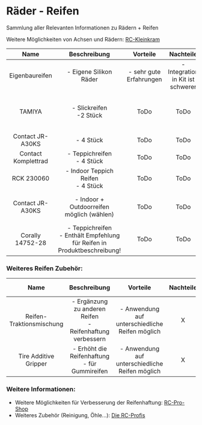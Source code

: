 # Räder - Reifen
Sammlung aller Relevanten Informationen zu Rädern + Reifen

Weitere Möglichkeiten von Achsen und Rädern: [RC-Kleinkram](https://www.rc-kleinkram.de/en/cat/index/sCategory/1665)

| Name | Beschreibung | Vorteile | Nachteile | Technische Details | Kosten | Link | 
| :--: | :----------: | :------: | :-------: | :----------------: |:-----: | :--: |
| Eigenbaureifen | - Eigene Silikon Räder | - sehr gute Erfahrungen | - Integration in Kit ist schwerer | - selbst bestimmbar durch gewähltes Silikon | ToDo | ToDo | 
| TAMIYA | - Slickreifen <br> -2 Stück | ToDo | ToDo | - Reifenbreite: 24 mm <br> - Reifendurchmesser 52 mm | 19,99€ | [Modellbau-hartle](https://www.haertle.de/RC+Modellbau/RC+Car+Zubehoer/Reifen+Felgen+Raeder/TAMIYA+53433+Slickreifen+Typ+A+verstaerkt+24+mm+2+Stueck+fuer+TW+1+10.html) |
| Contact JR-A30KS | - 4 Stück | ToDo | ToDo | - Reifenbreite: 24 mm | 29,99€ | [RC-Kleinkram](https://www.rc-kleinkram.de/en/detail/index/sArticle/45901/sCategory/2455) |
| Contact Komplettrad | - Teppichreifen <br> - 4 Stück | ToDo | ToDo | - Reifenhärte: 30 Shore | 24,50€ | [CS-Electronic](https://cs-shop.de/110-CONTACT-Komplettrad-verklebt-A30-Carpet-Spec-4Stueck) |
| RCK 230060 | - Indoor Teppich Reifen <br> - 4 Stück | ToDo | ToDo | - Reifenbreite: 24 mm | 29,99€ | [RC-Kleinkram](https://www.rc-kleinkram.de/detail/index/sArticle/50112/sCategory/2455) |
|Contact JR-A30KS | - Indoor + Outdoorreifen möglich (wählen) | ToDo | ToDo | - Breite: 24 mm <br> - Außendurchmesser: 62,5 mm | 29,99€ | [RC-Kleinkram](https://www.rc-kleinkram.de/products/05-con-jr-a30ks?c=2455)
| Corally 14752-28 | - Teppichreifen <br> - Enthält Empfehlung für Reifen in Produktbeschreibung! | ToDo | ToDo | - Breite: 24 mm | 39,99€ | [RC-Kleinkram](https://www.rc-kleinkram.de/products/31-c-14752-28?c=2455) |

### Weiteres Reifen Zubehör:
| Name | Beschreibung | Vorteile | Nachteile | Technische Details | Kosten | Link | 
| :--: | :----------: | :------: | :-------: | :----------------: |:-----: | :--: |
| Reifen-Traktionsmischung | - Ergänzung zu anderen Reifen <br> - Reifenhaftung verbessern | - Anwendung auf unterschiedliche Reifen möglich | X | X | 10-20$ | [Absolute Hobbyz](https://www.absolutehobbyz.com/traction-compound.html) |
| Tire Additive Gripper | - Erhöht die Reifenhaftung <br> - für Gummireifen | - Anwendung auf unterschiedliche Reifen möglich | X | X | 33,90€ | [Tonisport](https://www.tonisport.de/en/tires/additive/47727/hudy-tire-additive-tire-gripper-50ml-red)

### Weitere Informationen:
- Weitere Möglichkeiten für Verbesserung der Reifenhaftung: [RC-Pro-Shop](https://www.rc-pro-shop.com/de/54-tires-additive-and-glue)
- Weiteres Zubehör (Reinigung, Öhle...): [Die RC-Profis](https://www.die-rc-profis.de/zubehoer/oele-fette-schmiermittel/)